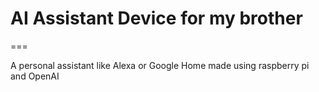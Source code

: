 # AI Assistant Device for my brother
===

A personal assistant like Alexa or Google Home made using
raspberry pi and OpenAI
